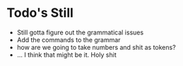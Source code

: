 # Todo's Still

- Still gotta figure out the grammatical issues
- Add the commands to the grammar
- how are we going to take numbers and shit as tokens?
- ... I think that might be it. Holy shit
